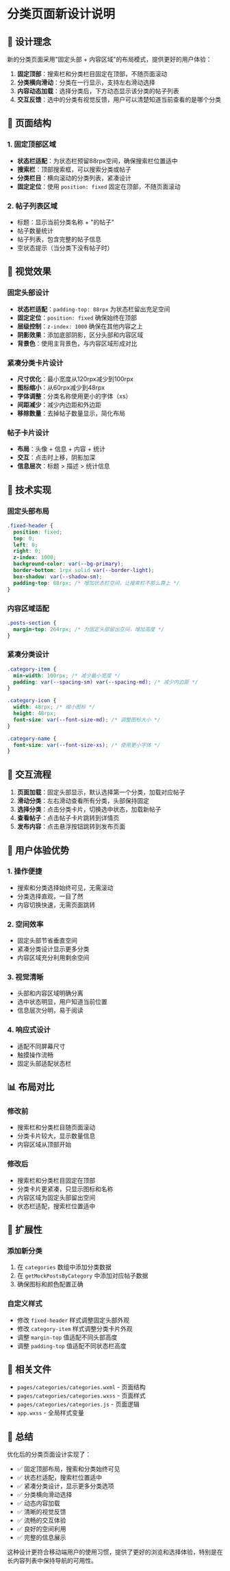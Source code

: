 # 分类页面新设计说明

## 📱 设计理念

新的分类页面采用"固定头部 + 内容区域"的布局模式，提供更好的用户体验：

1. **固定顶部**：搜索栏和分类栏目固定在顶部，不随页面滚动
2. **分类横向滑动**：分类在一行显示，支持左右滑动选择
3. **内容动态加载**：选择分类后，下方动态显示该分类的帖子列表
4. **交互反馈**：选中的分类有视觉反馈，用户可以清楚知道当前查看的是哪个分类

## 🎯 页面结构

### 1. 固定顶部区域
- **状态栏适配**：为状态栏预留88rpx空间，确保搜索栏位置适中
- **搜索栏**：顶部搜索框，可以搜索分类或帖子
- **分类栏目**：横向滚动的分类列表，紧凑设计
- **固定定位**：使用 `position: fixed` 固定在顶部，不随页面滚动

### 2. 帖子列表区域
- 标题：显示当前分类名称 + "的帖子"
- 帖子数量统计
- 帖子列表，包含完整的帖子信息
- 空状态提示（当分类下没有帖子时）

## 🎨 视觉效果

### 固定头部设计
- **状态栏适配**：`padding-top: 88rpx` 为状态栏留出充足空间
- **固定定位**：`position: fixed` 确保始终在顶部
- **层级控制**：`z-index: 1000` 确保在其他内容之上
- **阴影效果**：添加底部阴影，区分头部和内容区域
- **背景色**：使用主背景色，与内容区域形成对比

### 紧凑分类卡片设计
- **尺寸优化**：最小宽度从120rpx减少到100rpx
- **图标缩小**：从60rpx减少到48rpx
- **字体调整**：分类名称使用更小的字体（xs）
- **间距减少**：减少内边距和外边距
- **移除数量**：去掉帖子数量显示，简化布局

### 帖子卡片设计
- **布局**：头像 + 信息 + 内容 + 统计
- **交互**：点击时上移，阴影加深
- **信息层次**：标题 > 描述 > 统计信息

## 🔧 技术实现

### 固定头部布局
```css
.fixed-header {
  position: fixed;
  top: 0;
  left: 0;
  right: 0;
  z-index: 1000;
  background-color: var(--bg-primary);
  border-bottom: 1rpx solid var(--border-light);
  box-shadow: var(--shadow-sm);
  padding-top: 88rpx; /* 增加状态栏空间，让搜索栏不那么靠上 */
}
```

### 内容区域适配
```css
.posts-section {
  margin-top: 264rpx; /* 为固定头部留出空间，增加高度 */
}
```

### 紧凑分类设计
```css
.category-item {
  min-width: 100rpx; /* 减少最小宽度 */
  padding: var(--spacing-sm) var(--spacing-md); /* 减少内边距 */
}

.category-icon {
  width: 48rpx; /* 缩小图标 */
  height: 48rpx;
  font-size: var(--font-size-md); /* 调整图标大小 */
}

.category-name {
  font-size: var(--font-size-xs); /* 使用更小字体 */
}
```

## 📱 交互流程

1. **页面加载**：固定头部显示，默认选择第一个分类，加载对应帖子
2. **滑动分类**：左右滑动查看所有分类，头部保持固定
3. **选择分类**：点击分类卡片，切换选中状态，加载新帖子
4. **查看帖子**：点击帖子卡片跳转到详情页
5. **发布内容**：点击悬浮按钮跳转到发布页面

## 🎯 用户体验优势

### 1. 操作便捷
- 搜索和分类选择始终可见，无需滚动
- 分类选择直观，一目了然
- 内容切换快速，无需页面跳转

### 2. 空间效率
- 固定头部节省垂直空间
- 紧凑分类设计显示更多分类
- 内容区域充分利用剩余空间

### 3. 视觉清晰
- 头部和内容区域明确分离
- 选中状态明显，用户知道当前位置
- 信息层次分明，易于阅读

### 4. 响应式设计
- 适配不同屏幕尺寸
- 触摸操作流畅
- 固定头部适配状态栏

## 📊 布局对比

### 修改前
- 搜索栏和分类栏目随页面滚动
- 分类卡片较大，显示数量信息
- 内容区域从顶部开始

### 修改后
- 搜索栏和分类栏目固定在顶部
- 分类卡片更紧凑，只显示图标和名称
- 内容区域为固定头部留出空间
- 状态栏适配，搜索栏位置适中

## 🔄 扩展性

### 添加新分类
1. 在 `categories` 数组中添加分类数据
2. 在 `getMockPostsByCategory` 中添加对应帖子数据
3. 确保图标和颜色配置正确

### 自定义样式
- 修改 `fixed-header` 样式调整固定头部外观
- 修改 `category-item` 样式调整分类卡片外观
- 调整 `margin-top` 值适配不同头部高度
- 调整 `padding-top` 值适配不同状态栏高度

## 📝 相关文件

- `pages/categories/categories.wxml` - 页面结构
- `pages/categories/categories.wxss` - 页面样式
- `pages/categories/categories.js` - 页面逻辑
- `app.wxss` - 全局样式变量

## 🎉 总结

优化后的分类页面设计实现了：
- ✅ 固定顶部布局，搜索和分类始终可见
- ✅ 状态栏适配，搜索栏位置适中
- ✅ 紧凑分类设计，显示更多分类选项
- ✅ 分类横向滑动选择
- ✅ 动态内容加载
- ✅ 清晰的视觉反馈
- ✅ 流畅的交互体验
- ✅ 良好的空间利用
- ✅ 完整的信息展示

这种设计更符合移动端用户的使用习惯，提供了更好的浏览和选择体验，特别是在长内容列表中保持导航的可用性。 